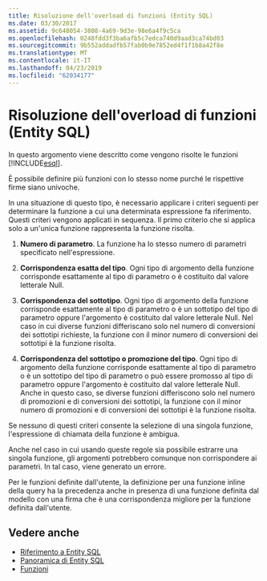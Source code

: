 ```yaml
---
title: Risoluzione dell'overload di funzioni (Entity SQL)
ms.date: 03/30/2017
ms.assetid: 9c648054-3808-4a69-9d3e-98e6a4f9c5ca
ms.openlocfilehash: 0248fdd3f3ba6afb5c7edca740d9aad3ca74bd03
ms.sourcegitcommit: 9b552addadfb57fab0b9e7852ed4f1f1b8a42f8e
ms.translationtype: MT
ms.contentlocale: it-IT
ms.lasthandoff: 04/23/2019
ms.locfileid: "62034177"
---
```

# <a name="function-overload-resolution-entity-sql"></a>Risoluzione dell'overload di funzioni (Entity SQL)
In questo argomento viene descritto come vengono risolte le funzioni [!INCLUDE[esql](../../../../../../includes/esql-md.md)].  
  
 È possibile definire più funzioni con lo stesso nome purché le rispettive firme siano univoche.  
  
 In una situazione di questo tipo, è necessario applicare i criteri seguenti per determinare la funzione a cui una determinata espressione fa riferimento. Questi criteri vengono applicati in sequenza. Il primo criterio che si applica solo a un'unica funzione rappresenta la funzione risolta.  
  
1. **Numero di parametro**. La funzione ha lo stesso numero di parametri specificato nell'espressione.  
  
2. **Corrispondenza esatta del tipo**. Ogni tipo di argomento della funzione corrisponde esattamente al tipo di parametro o è costituito dal valore letterale Null.  
  
3. **Corrispondenza del sottotipo**. Ogni tipo di argomento della funzione corrisponde esattamente al tipo di parametro o è un sottotipo del tipo di parametro oppure l'argomento è costituito dal valore letterale Null. Nel caso in cui diverse funzioni differiscano solo nel numero di conversioni dei sottotipi richieste, la funzione con il minor numero di conversioni dei sottotipi è la funzione risolta.  
  
4. **Corrispondenza del sottotipo o promozione del tipo**. Ogni tipo di argomento della funzione corrisponde esattamente al tipo di parametro o è un sottotipo del tipo di parametro o può essere promosso al tipo di parametro oppure l'argomento è costituito dal valore letterale Null. Anche in questo caso, se diverse funzioni differiscono solo nel numero di promozioni e di conversioni dei sottotipi, la funzione con il minor numero di promozioni e di conversioni dei sottotipi è la funzione risolta.  
  
 Se nessuno di questi criteri consente la selezione di una singola funzione, l'espressione di chiamata della funzione è ambigua.  
  
 Anche nel caso in cui usando queste regole sia possibile estrarre una singola funzione, gli argomenti potrebbero comunque non corrispondere ai parametri. In tal caso, viene generato un errore.  
  
 Per le funzioni definite dall'utente, la definizione per una funzione inline della query ha la precedenza anche in presenza di una funzione definita dal modello con una firma che è una corrispondenza migliore per la funzione definita dall'utente.  
  
## <a name="see-also"></a>Vedere anche

- [Riferimento a Entity SQL](../../../../../../docs/framework/data/adonet/ef/language-reference/entity-sql-reference.md)
- [Panoramica di Entity SQL](../../../../../../docs/framework/data/adonet/ef/language-reference/entity-sql-overview.md)
- [Funzioni](../../../../../../docs/framework/data/adonet/ef/language-reference/functions-entity-sql.md)
